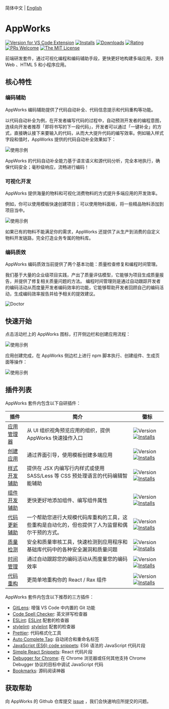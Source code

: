 简体中文 | [English](https://github.com/appworks-lab/pack/blob/master/extensions/iceworks/README.md)

# AppWorks

[![Version for VS Code Extension](https://vsmarketplacebadge.apphb.com/version-short/iceworks-team.iceworks.svg?logo=visual-studio-code)](https://marketplace.visualstudio.com/items?itemName=iceworks-team.iceworks)
[![Installs](https://vsmarketplacebadge.apphb.com/installs-short/iceworks-team.iceworks.svg)](https://marketplace.visualstudio.com/items?itemName=iceworks-team.iceworks)
[![Downloads](https://vsmarketplacebadge.apphb.com/downloads-short/iceworks-team.iceworks.svg)](https://marketplace.visualstudio.com/items?itemName=iceworks-team.iceworks)
[![Rating](https://vsmarketplacebadge.apphb.com/rating-star/iceworks-team.iceworks.svg)](https://marketplace.visualstudio.com/items?itemName=iceworks-team.iceworks&ssr=false#review-details)
[![PRs Welcome](https://img.shields.io/badge/PRs-welcome-brightgreen.svg)](https://github.com/appworks-lab/pack/pulls)
[![The MIT License](https://img.shields.io/badge/license-MIT-blue.svg)](http://opensource.org/licenses/MIT)

前端研发套件，通过可视化编程和编码辅助手段，更快更好地构建多端应用，支持 Web 、HTML 5 和小程序应用。

## 核心特性

### 编码辅助

AppWorks 编码辅助提供了代码自动补全、代码信息提示和代码重构等功能。

以代码自动补全为例，在开发者编写代码的过程中，自动预测开发者的编程意图，连续向开发者推荐「即将书写的下一段代码」，开发者可以通过「一键补全」的方式，直接确认接下来要输入的代码，从而大大提升代码的编写效率。例如输入样式字段和值时，AppWorks 提供的代码自动补全效果如下：

![使用示例](https://user-images.githubusercontent.com/56879942/87412958-3895e700-c5fc-11ea-88e2-3e3e78a07f9e.gif)

AppWorks 的代码自动补全能力基于语言语义和源代码分析，完全本地执行，确保代码安全；毫秒级响应，流畅进行编码！

### 可视化开发

AppWorks 提供海量的物料和可视化消费物料的方式提升多端应用的开发效率。

例如，你可以使用模板快速创建项目；可以使用物料面板，将一些精品物料添加到项目当中。

![使用示例](https://user-images.githubusercontent.com/56879942/88197928-b8aff280-cc75-11ea-816d-1c609bc90878.gif)

如果已有的物料不能满足你的需求，AppWorks 还提供了从生产到消费的自定义物料开发链路，完全打造业务专属的物料库。

### 编码质效

AppWorks 编码质效当前提供了两个基本功能：质量检查修复和编程时间管理。

我们基于大量的企业级项目实践，产出了质量评估模型，它能够为项目生成质量报告，并提供了修复相关质量问题的方法。
编程时间管理则是通过自动跟踪开发者的编码活动从而度量开发者编码效率的功能，它能够帮助开发者回顾自己的编码活动，生成编码效率报告并给予相关的提效建议。

![Doctor](https://img.alicdn.com/imgextra/i4/O1CN01FNcqIN1orpTya1lj8_!!6000000005279-2-tps-746-387.png)

## 快速开始

点击活动栏上的 AppWorks 图标，打开侧边栏和创建应用流程：

![使用示例](https://img.alicdn.com/imgextra/i1/O1CN010M4ptc1m2Poa9hcxi_!!6000000004896-2-tps-2880-1754.png)

应用创建完成，在 AppWorks 侧边栏上进行 npm 脚本执行、创建组件、生成页面等操作：

![使用示例](https://img.alicdn.com/imgextra/i3/O1CN01Jy7KnX1KzDQ8Ifxkk_!!6000000001234-2-tps-2880-1754.png)

## 插件列表

AppWorks 套件内包含以下自研插件：

插件 | 简介 | 徽标
--------- | ------- | ---------
[应用管理器](https://marketplace.visualstudio.com/items?itemName=iceworks-team.iceworks-app) | 从 UI 组织视角预览应用的组织，提供 AppWorks 快速操作入口 | ![Version](https://vsmarketplacebadge.apphb.com/version-short/iceworks-team.iceworks-app.svg) [![Installs](https://vsmarketplacebadge.apphb.com/installs-short/iceworks-team.iceworks-app.svg)](https://marketplace.visualstudio.com/items?itemName=iceworks-team.iceworks-app)
[创建应用](https://marketplace.visualstudio.com/items?itemName=iceworks-team.iceworks-project-creator) | 通过界面引导，使用模板创建多端应用 | ![Version](https://vsmarketplacebadge.apphb.com/version-short/iceworks-team.iceworks-project-creator.svg) [![Installs](https://vsmarketplacebadge.apphb.com/installs-short/iceworks-team.iceworks-project-creator.svg)](https://marketplace.visualstudio.com/items?itemName=iceworks-team.iceworks-project-creator)
[样式开发辅助](https://marketplace.visualstudio.com/items?itemName=iceworks-team.iceworks-style-helper) | 提供在 JSX 内编写行内样式或使用 SASS/Less 等 CSS 预处理语言的代码编辑智能辅助 | ![Version](https://vsmarketplacebadge.apphb.com/version-short/iceworks-team.iceworks-style-helper.svg) [![Installs](https://vsmarketplacebadge.apphb.com/installs-short/iceworks-team.iceworks-style-helper.svg)](https://marketplace.visualstudio.com/items?itemName=iceworks-team.iceworks-style-helper)
[组件开发辅助](https://marketplace.visualstudio.com/items?itemName=iceworks-team.iceworks-material-helper) | 更快更好地添加组件、编写组件属性 | ![Version](https://vsmarketplacebadge.apphb.com/version-short/iceworks-team.iceworks-material-helper.svg) [![Installs](https://vsmarketplacebadge.apphb.com/installs-short/iceworks-team.iceworks-material-helper.svg)](https://marketplace.visualstudio.com/items?itemName=iceworks-team.iceworks-material-helper)
[代码更新辅助](https://marketplace.visualstudio.com/items?itemName=iceworks-team.iceworks-codemod) | 一个帮助您进行大规模代码库重构的工具，这些重构是自动化的，但也提供了人为监督和偶尔干预的方式。 | ![Version](https://vsmarketplacebadge.apphb.com/version-short/iceworks-team.iceworks-codemod.svg) [![Installs](https://vsmarketplacebadge.apphb.com/installs-short/iceworks-team.iceworks-codemod.svg)](https://marketplace.visualstudio.com/items?itemName=iceworks-team.iceworks-codemod)
[质量检测](https://marketplace.visualstudio.com/items?itemName=iceworks-team.iceworks-doctor) | 安全和质量审核工具，快速检测到应用程序和基础库代码中的各种安全漏洞和质量问题 | ![Version](https://vsmarketplacebadge.apphb.com/version-short/iceworks-team.doctor.svg) [![Installs](https://vsmarketplacebadge.apphb.com/installs-short/iceworks-team.doctor.svg)](https://marketplace.visualstudio.com/items?itemName=iceworks-team.doctor)
[时间管理](https://marketplace.visualstudio.com/items?itemName=iceworks-team.iceworks-time-master) | 通过自动跟踪您的编码活动从而度量您的编码效率 | ![Version](https://vsmarketplacebadge.apphb.com/version-short/iceworks-team.iceworks-time-master.svg) [![Installs](https://vsmarketplacebadge.apphb.com/installs-short/iceworks-team.iceworks-time-master.svg)](https://marketplace.visualstudio.com/items?itemName=iceworks-team.iceworks-time-master)
[代码重构](https://marketplace.visualstudio.com/items?itemName=iceworks-team.iceworks-refactor) | 更简单地重构你的 React / Rax 组件 | ![Version](https://vsmarketplacebadge.apphb.com/version-short/iceworks-team.iceworks-refactor.svg) [![Installs](https://vsmarketplacebadge.apphb.com/installs-short/iceworks-team.iceworks-refactor.svg)](https://marketplace.visualstudio.com/items?itemName=iceworks-team.iceworks-refactor)

AppWorks 套件内包含以下推荐的三方插件：

- [GitLens](https://marketplace.visualstudio.com/items?itemName=eamodio.gitlens): 增强 VS Code 中内置的 Git 功能
- [Code Spell Checker](https://marketplace.visualstudio.com/items?itemName=streetsidesoftware.code-spell-checker): 英文拼写检查器
- [ESLint](https://marketplace.visualstudio.com/items?itemName=dbaeumer.vscode-eslint): [ESLint](https://eslint.org/) 配套的检查器
- [stylelint](https://marketplace.visualstudio.com/items?itemName=stylelint.vscode-stylelint): [stylelint](https://stylelint.io/) 配套的检查器
- [Prettier](https://marketplace.visualstudio.com/items?itemName=esbenp.prettier-vscode): 代码格式化工具
- [Auto Complete Tag](https://marketplace.visualstudio.com/items?itemName=formulahendry.auto-complete-tag): 自动闭合和重命名标签
- [JavaScript (ES6) code snippets](https://marketplace.visualstudio.com/items?itemName=xabikos.JavaScriptSnippets): ES6 语法的 JavaScript 代码片段
- [Simple React Snippets](https://marketplace.visualstudio.com/items?itemName=burkeholland.simple-react-snippets): React 代码片段
- [Debugger for Chrome](https://marketplace.visualstudio.com/items?itemName=msjsdiag.debugger-for-chrome): 在 Chrome 浏览器或任何其他支持 Chrome Debugger 协议的目标中调试 JavaScript 代码
- [Bookmarks](https://marketplace.visualstudio.com/items?itemName=alefragnani.Bookmarks): 源码阅读神器

## 获取帮助

向 AppWorks 的 Github 仓库提交 [issue](https://github.com/appworks-lab/pack/issues/new) ，我们会快速响应所提交的问题。